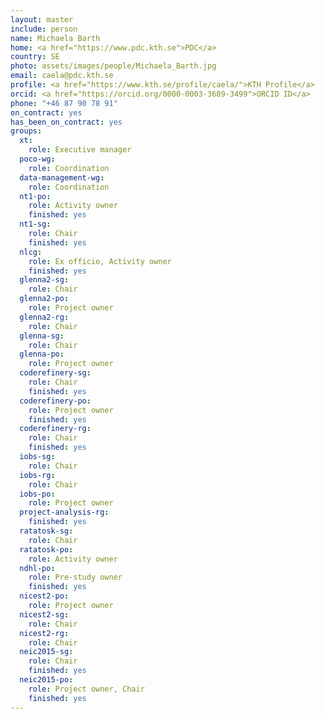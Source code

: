 ```yaml
---
layout: master
include: person
name: Michaela Barth
home: <a href="https://www.pdc.kth.se">PDC</a>
country: SE
photo: assets/images/people/Michaela_Barth.jpg
email: caela@pdc.kth.se
profile: <a href="https://www.kth.se/profile/caela/">KTH Profile</a>
orcid: <a href="https://orcid.org/0000-0003-3689-3499">ORCID ID</a>
phone: "+46 87 90 78 91"
on_contract: yes
has_been_on_contract: yes
groups:
  xt:
    role: Executive manager
  poco-wg:
    role: Coordination
  data-management-wg:
    role: Coordination
  nt1-po:
    role: Activity owner
    finished: yes
  nt1-sg:
    role: Chair
    finished: yes
  nlcg:
    role: Ex officio, Activity owner
    finished: yes
  glenna2-sg:
    role: Chair
  glenna2-po:
    role: Project owner
  glenna2-rg:
    role: Chair
  glenna-sg:
    role: Chair
  glenna-po:
    role: Project owner
  coderefinery-sg:
    role: Chair
    finished: yes
  coderefinery-po:
    role: Project owner
    finished: yes
  coderefinery-rg:
    role: Chair
    finished: yes
  iobs-sg:
    role: Chair
  iobs-rg:
    role: Chair
  iobs-po:
    role: Project owner
  project-analysis-rg:
    finished: yes
  ratatosk-sg:
    role: Chair
  ratatosk-po:
    role: Activity owner
  ndhl-po:
    role: Pre-study owner
    finished: yes
  nicest2-po:
    role: Project owner
  nicest2-sg:
    role: Chair
  nicest2-rg:
    role: Chair
  neic2015-sg:
    role: Chair
    finished: yes
  neic2015-po:
    role: Project owner, Chair
    finished: yes
---
```

